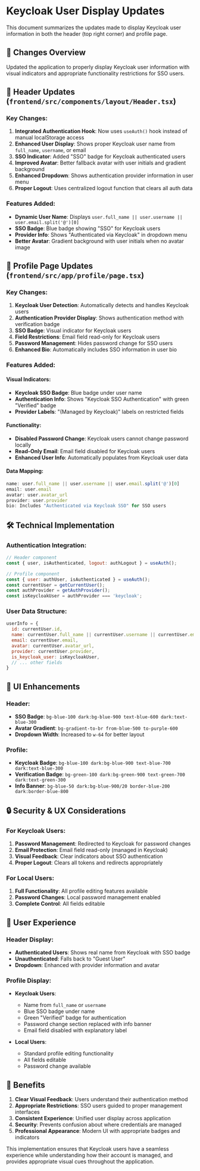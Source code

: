 # Keycloak User Display Updates

This document summarizes the updates made to display Keycloak user information in both the header (top right corner) and profile page.

## 🎯 Changes Overview

Updated the application to properly display Keycloak user information with visual indicators and appropriate functionality restrictions for SSO users.

## 📱 Header Updates (`frontend/src/components/layout/Header.tsx`)

### Key Changes:
1. **Integrated Authentication Hook**: Now uses `useAuth()` hook instead of manual localStorage access
2. **Enhanced User Display**: Shows proper Keycloak user name from `full_name`, `username`, or email
3. **SSO Indicator**: Added "SSO" badge for Keycloak authenticated users
4. **Improved Avatar**: Better fallback avatar with user initials and gradient background
5. **Enhanced Dropdown**: Shows authentication provider information in user menu
6. **Proper Logout**: Uses centralized logout function that clears all auth data

### Features Added:
- **Dynamic User Name**: Displays `user.full_name || user.username || user.email.split('@')[0]`
- **SSO Badge**: Blue badge showing "SSO" for Keycloak users
- **Provider Info**: Shows "Authenticated via Keycloak" in dropdown menu
- **Better Avatar**: Gradient background with user initials when no avatar image

## 👤 Profile Page Updates (`frontend/src/app/profile/page.tsx`)

### Key Changes:
1. **Keycloak User Detection**: Automatically detects and handles Keycloak users
2. **Authentication Provider Display**: Shows authentication method with verification badge
3. **SSO Badge**: Visual indicator for Keycloak users
4. **Field Restrictions**: Email field read-only for Keycloak users
5. **Password Management**: Hides password change for SSO users
6. **Enhanced Bio**: Automatically includes SSO information in user bio

### Features Added:

#### Visual Indicators:
- **Keycloak SSO Badge**: Blue badge under user name
- **Authentication Info**: Shows "Keycloak SSO Authentication" with green "Verified" badge
- **Provider Labels**: "(Managed by Keycloak)" labels on restricted fields

#### Functionality:
- **Disabled Password Change**: Keycloak users cannot change password locally
- **Read-Only Email**: Email field disabled for Keycloak users
- **Enhanced User Info**: Automatically populates from Keycloak user data

#### Data Mapping:
```javascript
name: user.full_name || user.username || user.email.split('@')[0]
email: user.email
avatar: user.avatar_url
provider: user.provider
bio: Includes "Authenticated via Keycloak SSO" for SSO users
```

## 🛠️ Technical Implementation

### Authentication Integration:
```javascript
// Header component
const { user, isAuthenticated, logout: authLogout } = useAuth();

// Profile component  
const { user: authUser, isAuthenticated } = useAuth();
const currentUser = getCurrentUser();
const authProvider = getAuthProvider();
const isKeycloakUser = authProvider === 'keycloak';
```

### User Data Structure:
```javascript
userInfo = {
  id: currentUser.id,
  name: currentUser.full_name || currentUser.username || currentUser.email.split('@')[0],
  email: currentUser.email,
  avatar: currentUser.avatar_url,
  provider: currentUser.provider,
  is_keycloak_user: isKeycloakUser,
  // ... other fields
}
```

## 🎨 UI Enhancements

### Header:
- **SSO Badge**: `bg-blue-100 dark:bg-blue-900 text-blue-600 dark:text-blue-300`
- **Avatar Gradient**: `bg-gradient-to-br from-blue-500 to-purple-600`
- **Dropdown Width**: Increased to `w-64` for better layout

### Profile:
- **Keycloak Badge**: `bg-blue-100 dark:bg-blue-900 text-blue-700 dark:text-blue-300`
- **Verification Badge**: `bg-green-100 dark:bg-green-900 text-green-700 dark:text-green-300`
- **Info Banner**: `bg-blue-50 dark:bg-blue-900/20 border-blue-200 dark:border-blue-800`

## 🔒 Security & UX Considerations

### For Keycloak Users:
1. **Password Management**: Redirected to Keycloak for password changes
2. **Email Protection**: Email field read-only (managed in Keycloak)
3. **Visual Feedback**: Clear indicators about SSO authentication
4. **Proper Logout**: Clears all tokens and redirects appropriately

### For Local Users:
1. **Full Functionality**: All profile editing features available
2. **Password Changes**: Local password management enabled
3. **Complete Control**: All fields editable

## 📝 User Experience

### Header Display:
- **Authenticated Users**: Shows real name from Keycloak with SSO badge
- **Unauthenticated**: Falls back to "Guest User"
- **Dropdown**: Enhanced with provider information and avatar

### Profile Display:
- **Keycloak Users**: 
  - Name from `full_name` or `username`
  - Blue SSO badge under name
  - Green "Verified" badge for authentication
  - Password change section replaced with info banner
  - Email field disabled with explanatory label

- **Local Users**:
  - Standard profile editing functionality
  - All fields editable
  - Password change available

## 🚀 Benefits

1. **Clear Visual Feedback**: Users understand their authentication method
2. **Appropriate Restrictions**: SSO users guided to proper management interfaces  
3. **Consistent Experience**: Unified user display across application
4. **Security**: Prevents confusion about where credentials are managed
5. **Professional Appearance**: Modern UI with appropriate badges and indicators

This implementation ensures that Keycloak users have a seamless experience while understanding how their account is managed, and provides appropriate visual cues throughout the application. 